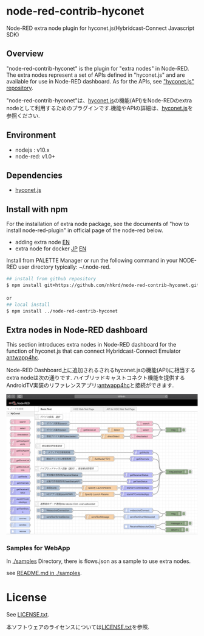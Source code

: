 # node-red-contrib-hyconet

Node-RED extra node plugin for hyconet.js(Hybridcast-Connect Javascript SDK)

## Overview

"node-red-contrib-hyconet" is the plugin for "extra nodes" in Node-RED.
The extra nodes represent a set of APIs defined in "hyconet.js" and are available for use in Node-RED dashboard. As for the APIs, see ["hyconet.js" repository](https://github.com/nhkrd/hyconet.js).

"node-red-contrib-hyconet"は、[hyconet.js](https://github.com/nhkrd/hyconet.js)の機能(API)をNode-REDのextra nodeとして利用するためのプラグインです.機能やAPIの詳細は、[hyconet.js](https://github.com/nhkrd/hyconet.js)を参照ください.

## Environment

- nodejs : v10.x
- node-red: v1.0+

## Dependencies

- [hyconet.js](https://github.com/nhkrd/hyconet.js)

## Install with npm

For the installation of extra node package, see the documents of "how to install node-red-plugin" in official page of the node-red below.

- adding extra node [EN](https://nodered.org/docs/user-guide/runtime/adding-nodes)
- extra node for docker [JP](https://nodered.jp/docs/getting-started/docker#%E3%83%AD%E3%83%BC%E3%82%AB%E3%83%AB%E3%83%AA%E3%82%BD%E3%83%BC%E3%82%B9%E3%81%ABdocker%E3%83%95%E3%82%A1%E3%82%A4%E3%83%AB%E3%82%92%E3%82%B3%E3%83%94%E3%83%BC%E3%81%99%E3%82%8B) [EN](https://nodered.org/docs/getting-started/docker#dockerfile-which-copies-in-local-resources)


Install from PALETTE Manager or run the following command in your NODE-RED user directory typically: ~/.node-red.

```bash
## install from github repository
$ npm install git+https://github.com/nhkrd/node-red-contrib-hyconet.git

or
## local install
$ npm install ../node-red-contrib-hyconet
```


## Extra nodes in Node-RED dashboard

This section introduces extra nodes in Node-RED dashboard for the function of hyconet.js that can connect Hybridcast-Connect Emulator [antwapp4hc](https://github.com/nhkrd/antwapp4hc).

Node-RED Dashboard上に追加されるされるhyconet.jsの機能(API)に相当する extra nodeは次の通りです.
ハイブリッドキャストコネクト機能を提供するAndroidTV実装のリファレンスアプリ:[antwapp4hc](https://github.com/nhkrd/antwapp4hc)と接続ができます.

![Extra Node of the functions of hyconet.js in Node-RED dashboard](./docs/imgs/node-red-contrib-dashboard-sample.jpg)


### Samples for WebApp

In [./samples](./samples) Directory, there is flows.json as a sample to use extra nodes.

see [README.md in ./samples](./samples/README.md).


# License

See [LICENSE.txt](./LICENSE.txt).

本ソフトウェアのライセンスについては[LICENSE.txt](./LICENSE.txt)を参照.